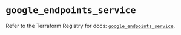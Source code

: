 # `google_endpoints_service`

Refer to the Terraform Registry for docs: [`google_endpoints_service`](https://registry.terraform.io/providers/hashicorp/google-beta/6.28.0/docs/resources/google_endpoints_service).
